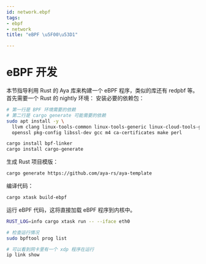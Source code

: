```yaml
---
id: network.ebpf
tags:
- ebpf
- network
title: "eBPF \u5F00\u53D1"

---
```



# eBPF 开发
本节指导利用 Rust 的 Aya 库来构建一个 eBPF 程序，类似的库还有 redpbf 等。
首先需要一个 Rust 的 nightly 环境：
安装必要的依赖包：
```bash
# 第一行是 BPF 环境需要的依赖
# 第二行是 cargo generate 可能需要的依赖
sudo apt install -y \
  llvm clang linux-tools-common linux-tools-generic linux-cloud-tools-generic \
  openssl pkg-config libssl-dev gcc m4 ca-certificates make perl

cargo install bpf-linker
cargo install cargo-generate
```
生成 Rust 项目模版：
```bash
cargo generate https://github.com/aya-rs/aya-template
```
编译代码：
```bash
cargo xtask build-ebpf
```
运行 eBPF 代码，这将直接加载 eBPF 程序到内核中。
```bash
RUST_LOG=info cargo xtask run -- --iface eth0

# 检查运行情况
sudo bpftool prog list

# 可以看到网卡里有一个 xdp 程序在运行
ip link show
```
